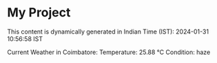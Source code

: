 # My Project

This content is dynamically generated in Indian Time (IST): 2024-01-31 10:56:58 IST


Current Weather in Coimbatore:
Temperature: 25.88 °C
Condition: haze
